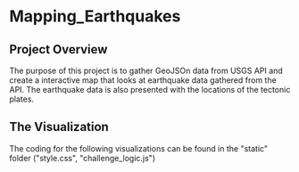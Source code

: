 # Mapping_Earthquakes
## Project Overview
The purpose of this project is to gather GeoJSOn data from USGS API and create a interactive map that looks at earthquake data gathered from the API. The earthquake data is also presented with the locations of the tectonic plates.

## The Visualization
The coding for the following visualizations can be found in the "static" folder ("style.css", "challenge_logic.js")
